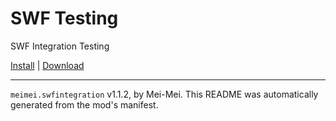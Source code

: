 # SWF Testing

SWF Integration Testing

[Install](https://hitman-resources.netlify.app/smf-install-link/https://github.com/protonalialol/swf-integration/releases/latest/download/mod.framework.zip) | [Download](https://github.com/protonalialol/swf-integration/releases/latest/download/mod.framework.zip)

---

`meimei.swfintegration` v1.1.2, by Mei-Mei. This README was automatically generated from the mod's manifest.
